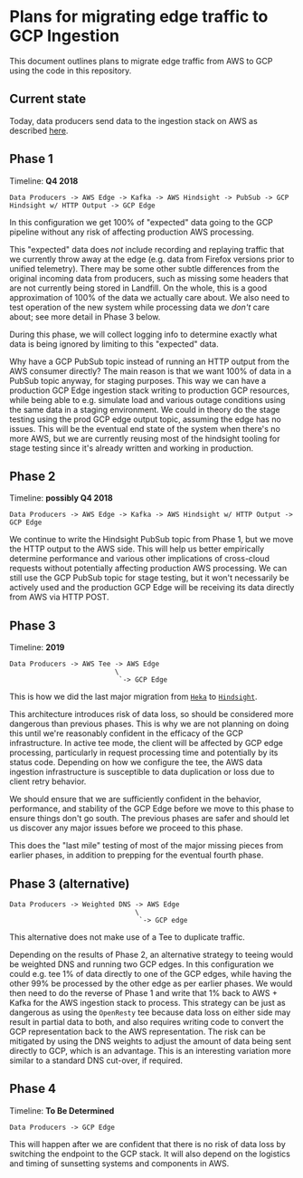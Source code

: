 # Plans for migrating edge traffic to GCP Ingestion

This document outlines plans to migrate edge traffic from AWS to GCP using the code in this repository.



## Current state

Today, data producers send data to the ingestion stack on AWS as described [here](https://github.com/mozilla/firefox-data-docs/blob/042fddcbf27aa5993ee5578224200a3ef65fd7c7/src/concepts/pipeline/data_pipeline_detail.md#ingestion).

## Phase 1

Timeline: **Q4 2018**

```
Data Producers -> AWS Edge -> Kafka -> AWS Hindsight -> PubSub -> GCP Hindsight w/ HTTP Output -> GCP Edge
```

In this configuration we get 100% of "expected" data going to the GCP pipeline without any risk of affecting production AWS processing.

This "expected" data does _not_ include recording and replaying traffic that we currently throw away at the edge (e.g. data from Firefox versions prior to unified telemetry). There may be some other subtle differences from the original incoming data from producers, such as missing some headers that are not currently being stored in Landfill. On the whole, this is a good approximation of 100% of the data we actually care about. We also need to test operation of the new system while processing data we _don't_ care about; see more detail in Phase 3 below.

During this phase, we will collect logging info to determine exactly what data is being ignored by limiting to this "expected" data.

Why have a GCP PubSub topic instead of running an HTTP output from the AWS consumer directly? The main reason is that we want 100% of data in a PubSub topic anyway, for staging purposes. This way we can have a production GCP Edge ingestion stack writing to production GCP resources, while being able to e.g. simulate load and various outage conditions using the same data in a staging environment. We could in theory do the stage testing using the prod GCP edge output topic, assuming the edge has no issues. This will be the eventual end state of the system when there's no more AWS, but we are currently reusing most of the hindsight tooling for stage testing since it's already written and working in production.

## Phase 2

Timeline: **possibly Q4 2018**

```
Data Producers -> AWS Edge -> Kafka -> AWS Hindsight w/ HTTP Output -> GCP Edge
```

We continue to write the Hindsight PubSub topic from Phase 1, but we move the HTTP output to the AWS side. This will help us better empirically determine performance and various other implications of cross-cloud requests without potentially affecting production AWS processing. We can still use the GCP PubSub topic for stage testing, but it won't necessarily be actively used and the production GCP Edge will be receiving its data directly from AWS via HTTP POST.

## Phase 3

Timeline: **2019**

```
Data Producers -> AWS Tee -> AWS Edge
                          \
                           `-> GCP Edge
```

This is how we did the last major migration from [`Heka`](https://hekad.readthedocs.io/en/v0.10.0/) to [`Hindsight`](http://mozilla-services.github.io/hindsight/).

This architecture introduces risk of data loss, so should be considered more dangerous than previous phases. This is why we are not planning on doing this until we're reasonably confident in the efficacy of the GCP infrastructure. In active tee mode, the client will be affected by GCP edge processing, particularly in request processing time and potentially by its status code. Depending on how we configure the tee, the AWS data ingestion infrastructure is susceptible to data duplication or loss due to client retry behavior. 

We should ensure that we are sufficiently confident in the behavior, performance, and stability of the GCP Edge before we move to this phase to ensure things don't go south. The previous phases are safer and should let us discover any major issues before we proceed to this phase.

This does the "last mile" testing of most of the major missing pieces from earlier phases, in addition to prepping for the eventual fourth phase.

## Phase 3 (alternative)

```
Data Producers -> Weighted DNS -> AWS Edge
                               \
                                `-> GCP edge
```

This alternative does not make use of a Tee to duplicate traffic.

Depending on the results of Phase 2, an alternative strategy to teeing would be weighted DNS and running two GCP edges. In this configuration we could e.g. tee 1% of data directly to one of the GCP edges, while having the other 99% be processed by the other edge as per earlier phases. We would then need to do the reverse of Phase 1 and write that 1% back to AWS + Kafka for the AWS ingestion stack to process. This strategy can be just as dangerous as using the `OpenResty` tee because data loss on either side may result in partial data to both, and also requires writing code to convert the GCP representation back to the AWS representation. The risk can be mitigated by using the DNS weights to adjust the amount of data being sent directly to GCP, which is an advantage. This is an interesting variation more similar to a standard DNS cut-over, if required.

## Phase 4

Timeline: **To Be Determined**

```
Data Producers -> GCP Edge
```

This will happen after we are confident that there is no risk of data loss by switching the endpoint to the GCP stack. It will also depend on the logistics and timing of sunsetting systems and components in AWS.
